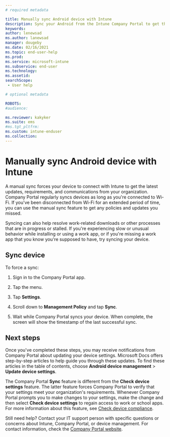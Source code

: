```yaml
---
# required metadata

title: Manually sync Android device with Intune 
description: Sync your Android from the Intune Company Portal to get the latest updates and requirements from your organization.
keywords:
author: lenewsad
ms.author: lanewsad
manager: dougeby
ms.date: 02/16/2021
ms.topic: end-user-help
ms.prod:
ms.service: microsoft-intune
ms.subservice: end-user
ms.technology:
ms.assetid: 
searchScope:
 - User help

# optional metadata

ROBOTS:  
#audience:

ms.reviewer: kakyker
ms.suite: ems
#ms.tgt_pltfrm:
ms.custom: intune-enduser
ms.collection: 
---
```



# Manually sync Android device with Intune  

 A manual sync forces your device to connect with Intune to get the latest updates, requirements, and communications from your organization. Company Portal regularly syncs devices as long as you're connected to Wi-Fi. If you've been disconnected from Wi-Fi for an extended period of time, you can use the manual sync feature to get any policies and updates you missed.    
 
Syncing can also help resolve work-related downloads or other processes that are in progress or stalled. If you're experiencing slow or unusual behavior while installing or using a work app, or if you're missing a work app that you know you're supposed to have, try syncing your device.   


## Sync device  
To force a sync:    

1. Sign in to the Company Portal app.

2. Tap the menu. 
3. Tap **Settings**.  
4. Scroll down to **Management Policy** and tap **Sync**. 
5. Wait while Company Portal syncs your device. When complete, the screen will show the timestamp of the last successful sync. 


## Next steps  
Once you've completed these steps, you may receive notifications from Company Portal about updating your device settings. Microsoft Docs offers step-by-step articles to help guide you through these updates. To find these articles in the table of contents, choose **Android device management** > **Update device settings**.  

The Company Portal **Sync** feature is different from the **Check device settings** feature. The latter feature forces Company Portal to verify that your settings meet your organization's requirements. Whenever Company Portal prompts you to make changes to your settings, make the change and then select **Check device settings** to regain access to work or school apps. For more information about this feature, see [Check device compliance](check-compliance-on-your-device-android.md).   

Still need help? Contact your IT support person with specific questions or concerns about Intune, Company Portal, or device management. For contact information, check the [Company Portal website](https://go.microsoft.com/fwlink/?linkid=2010980).  




